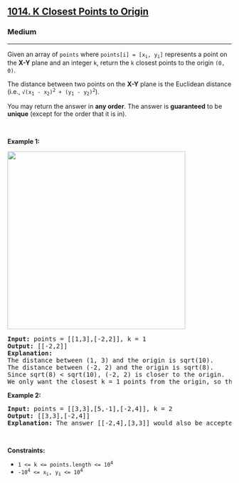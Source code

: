 <h2><a href="https://leetcode.com/problems/k-closest-points-to-origin/?envType=problem-list-v2&envId=rab78cw1">1014. K Closest Points to Origin</a></h2><h3>Medium</h3><hr><p>Given an array of <code>points</code> where <code>points[i] = [x<sub>i</sub>, y<sub>i</sub>]</code> represents a point on the <strong>X-Y</strong> plane and an integer <code>k</code>, return the <code>k</code> closest points to the origin <code>(0, 0)</code>.</p>

<p>The distance between two points on the <strong>X-Y</strong> plane is the Euclidean distance (i.e., <code>&radic;(x<sub>1</sub> - x<sub>2</sub>)<sup>2</sup> + (y<sub>1</sub> - y<sub>2</sub>)<sup>2</sup></code>).</p>

<p>You may return the answer in <strong>any order</strong>. The answer is <strong>guaranteed</strong> to be <strong>unique</strong> (except for the order that it is in).</p>

<p>&nbsp;</p>
<p><strong class="example">Example 1:</strong></p>
<img alt="" src="https://assets.leetcode.com/uploads/2021/03/03/closestplane1.jpg" style="width: 400px; height: 400px;" />
<pre>
<strong>Input:</strong> points = [[1,3],[-2,2]], k = 1
<strong>Output:</strong> [[-2,2]]
<strong>Explanation:</strong>
The distance between (1, 3) and the origin is sqrt(10).
The distance between (-2, 2) and the origin is sqrt(8).
Since sqrt(8) &lt; sqrt(10), (-2, 2) is closer to the origin.
We only want the closest k = 1 points from the origin, so the answer is just [[-2,2]].
</pre>

<p><strong class="example">Example 2:</strong></p>

<pre>
<strong>Input:</strong> points = [[3,3],[5,-1],[-2,4]], k = 2
<strong>Output:</strong> [[3,3],[-2,4]]
<strong>Explanation:</strong> The answer [[-2,4],[3,3]] would also be accepted.
</pre>

<p>&nbsp;</p>
<p><strong>Constraints:</strong></p>

<ul>
	<li><code>1 &lt;= k &lt;= points.length &lt;= 10<sup>4</sup></code></li>
	<li><code>-10<sup>4</sup> &lt;= x<sub>i</sub>, y<sub>i</sub> &lt;= 10<sup>4</sup></code></li>
</ul>
